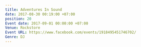 ```yaml
---
title: Adventures In Sound
date: 2017-08-30 00:19:00 +07:00
position: 20
Event date: 2017-09-01 00:00:00 +07:00
Venue: Rockstore
Event URL: https://www.facebook.com/events/1918495451746702/
Genre: DJ
---
```


